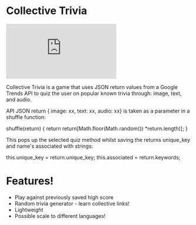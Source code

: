 # Collective Trivia 

[![Collective_trivia](https://github.com/C2rli3/collective_trivia/files/5667581/trivia_logo.pdf)](https://github.com/C2rli3/collective_trivia)

Collective Trivia is a game that uses JSON return values from a Google Trends API to quiz the user on popular known trivia through: image, text, and audio. 

API JSON return { image: xx, text: xx, audio: xx} is taken as a parameter in a shuffle function: 

shuffle(return)
{
    return return[Math.floor(Math.random()) *return.length)];
}

This pops up the selected quiz method whilst saving the returns unique_key and name's associated with strings:

this.unique_key = return.unique_key;
this.associated = return.keywords;

#  Features!

  - Play against previously saved high score
  - Random trivia generator - learn collective links!
  - Lightweight
  - Possible scale to different languages!